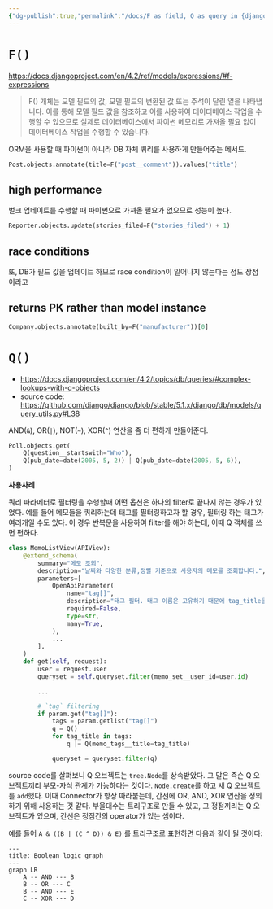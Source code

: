 ```yaml
---
{"dg-publish":true,"permalink":"/docs/F as field, Q as query in {django query}/","title":"F as field, Q as query in {django query}"}
---
```



# `F()`

<https://docs.djangoproject.com/en/4.2/ref/models/expressions/#f-expressions>

> F() 개체는 모델 필드의 값, 모델 필드의 변환된 값 또는 주석이 달린 열을 나타냅니다. 이를 통해 모델 필드 값을 참조하고 이를 사용하여 데이터베이스 작업을 수행할 수 있으므로 실제로 데이터베이스에서 파이썬 메모리로 가져올 필요 없이 데이터베이스 작업을 수행할 수 있습니다.

ORM을 사용할 때 파이썬이 아니라 DB 자체 쿼리를 사용하게 만들어주는 메서드. 

```python
Post.objects.annotate(title=F("post__comment")).values("title")
```

## high performance

벌크 업데이트를 수행할 때 파이썬으로 가져올 필요가 없으므로 성능이 높다.

```python
Reporter.objects.update(stories_filed=F("stories_filed") + 1)
```

## race conditions

또, DB가 필드 값을 업데이트 하므로 race condition이 일어나지 않는다는 점도 장점이라고

## returns PK rather than model instance

```python
Company.objects.annotate(built_by=F("manufacturer"))[0]
```

# `Q()` 

- <https://docs.djangoproject.com/en/4.2/topics/db/queries/#complex-lookups-with-q-objects>
- source code: <https://github.com/django/django/blob/stable/5.1.x/django/db/models/query_utils.py#L38>

AND(`&`), OR(`|`), NOT(`~`), XOR(`^`) 연산을 좀 더 편하게 만들어준다.

```python
Poll.objects.get(
    Q(question__startswith="Who"),
    Q(pub_date=date(2005, 5, 2)) | Q(pub_date=date(2005, 5, 6)),
)
```

**사용사례**

쿼리 파라메터로 필터링을 수행할때 어떤 옵션은 하나의 filter로 끝나지 않는 경우가 있었다. 예를 들어 메모들을 쿼리하는데 태그를 필터링하고자 할 경우, 필터링 하는 태그가 여러개일 수도 있다. 이 경우 반복문을 사용하여 filter를 해야 하는데, 이때 Q 객체를 쓰면 편하다.

```python
class MemoListView(APIView):
    @extend_schema(
        summary="메모 조회",
        description="날짜와 다양한 분류,정렬 기준으로 사용자의 메모를 조회합니다.",
        parameters=[
            OpenApiParameter(
                name="tag[]",
                description="태그 필터. 태그 이름은 고유하기 때문에 tag_title을 사용합니다. 다중인자를 허용합니다.",
                required=False,
                type=str,
                many=True,
            ),
            ...
        ],
    )
    def get(self, request):
        user = request.user
        queryset = self.queryset.filter(memo_set__user_id=user.id)

		...

        # `tag` filtering
        if param.get("tag[]"):
            tags = param.getlist("tag[]")
            q = Q()
            for tag_title in tags:
                q |= Q(memo_tags__title=tag_title)

            queryset = queryset.filter(q)

```

source code를 살펴보니 Q 오브젝트는 `tree.Node`를 상속받았다. 그 말은 즉슨 Q 오브젝트끼리 부모-자식 관계가 가능하다는 것이다. `Node.create`를 하고 새 Q 오브젝트를 `add`했다. 이때 Connector가 항상 따라붙는데, 간선에 OR, AND, XOR 연산을 정의하기 위해 사용하는 것 같다. 부울대수는 트리구조로 만들 수 있고, 그 정점끼리는 Q 오브젝트가 있으며, 간선은 정점간의 operator가 있는 셈이다. 

예를 들어 `A & ((B | (C ^ D)) & E)` 를 트리구조로 표현하면 다음과 같이 될 것이다:

```mermaid
---
title: Boolean logic graph
---
graph LR
	A -- AND --- B
	B -- OR --- C
	B -- AND --- E
	C -- XOR --- D
	
```

